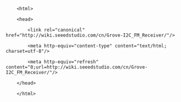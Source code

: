<!DOCTYPE html>
        <html>
        <head>
            <link rel="canonical" href="http://wiki.seeedstudio.com/cn/Grove-I2C_FM_Receiver/"/>
            <meta http-equiv="content-type" content="text/html; charset=utf-8"/>
            <meta http-equiv="refresh" content="0;url=http://wiki.seeedstudio.com/cn/Grove-I2C_FM_Receiver/"/>
        </head>
        </html>